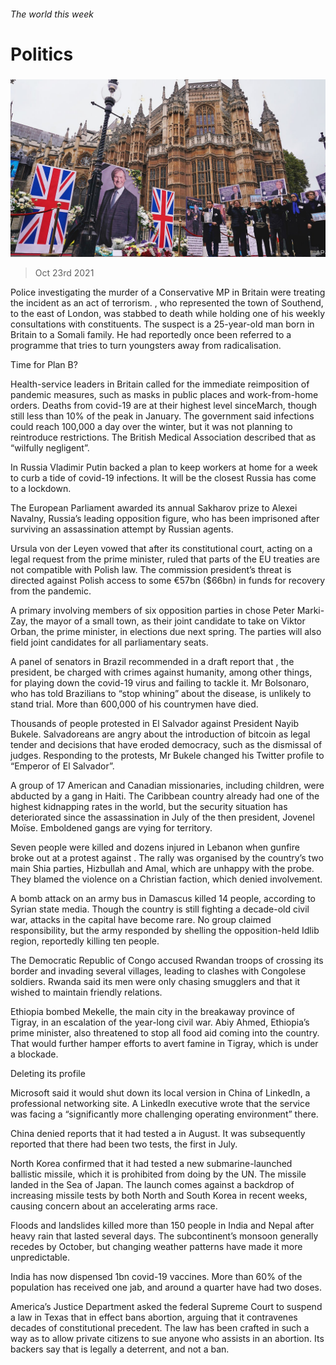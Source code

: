 ###### The world this week

# Politics 

#####  

![image](images/20211023_wwp001.jpg) 

> Oct 23rd 2021 

Police investigating the murder of a Conservative MP in Britain were treating the incident as an act of terrorism. , who represented the town of Southend, to the east of London, was stabbed to death while holding one of his weekly consultations with constituents. The suspect is a 25-year-old man born in Britain to a Somali family. He had reportedly once been referred to a programme that tries to turn youngsters away from radicalisation.

Time for Plan B?


Health-service leaders in Britain called for the immediate reimposition of pandemic measures, such as masks in public places and work-from-home orders. Deaths from covid-19 are at their highest level sinceMarch, though still less than 10% of the peak in January. The government said infections could reach 100,000 a day over the winter, but it was not planning to reintroduce restrictions. The British Medical Association described that as “wilfully negligent”.

In Russia Vladimir Putin backed a plan to keep workers at home for a week to curb a tide of covid-19 infections. It will be the closest Russia has come to a lockdown.

The European Parliament awarded its annual Sakharov prize to Alexei Navalny, Russia’s leading opposition figure, who has been imprisoned after surviving an assassination attempt by Russian agents.

Ursula von der Leyen vowed that  after its constitutional court, acting on a legal request from the prime minister, ruled that parts of the EU treaties are not compatible with Polish law. The commission president’s threat is directed against Polish access to some €57bn ($66bn) in funds for recovery from the pandemic.

A primary involving members of six opposition parties in  chose Peter Marki-Zay, the mayor of a small town, as their joint candidate to take on Viktor Orban, the prime minister, in elections due next spring. The parties will also field joint candidates for all parliamentary seats.

A panel of senators in Brazil recommended in a draft report that , the president, be charged with crimes against humanity, among other things, for playing down the covid-19 virus and failing to tackle it. Mr Bolsonaro, who has told Brazilians to “stop whining” about the disease, is unlikely to stand trial. More than 600,000 of his countrymen have died.

Thousands of people protested in El Salvador against President Nayib Bukele. Salvadoreans are angry about the introduction of bitcoin as legal tender and decisions that have eroded democracy, such as the dismissal of judges. Responding to the protests, Mr Bukele changed his Twitter profile to “Emperor of El Salvador”.

A group of 17 American and Canadian missionaries, including children, were abducted by a gang in Haiti. The Caribbean country already had one of the highest kidnapping rates in the world, but the security situation has deteriorated since the assassination in July of the then president, Jovenel Moïse. Emboldened gangs are vying for territory.

Seven people were killed and dozens injured in Lebanon when gunfire broke out at a protest against . The rally was organised by the country’s two main Shia parties, Hizbullah and Amal, which are unhappy with the probe. They blamed the violence on a Christian faction, which denied involvement.

A bomb attack on an army bus in Damascus killed 14 people, according to Syrian state media. Though the country is still fighting a decade-old civil war, attacks in the capital have become rare. No group claimed responsibility, but the army responded by shelling the opposition-held Idlib region, reportedly killing ten people.

The Democratic Republic of Congo accused Rwandan troops of crossing its border and invading several villages, leading to clashes with Congolese soldiers. Rwanda said its men were only chasing smugglers and that it wished to maintain friendly relations.

Ethiopia bombed Mekelle, the main city in the breakaway province of Tigray, in an escalation of the year-long civil war. Abiy Ahmed, Ethiopia’s prime minister, also threatened to stop all food aid coming into the country. That would further hamper efforts to avert famine in Tigray, which is under a blockade.

Deleting its profile

Microsoft said it would shut down its local version in China of LinkedIn, a professional networking site. A LinkedIn executive wrote that the service was facing a “significantly more challenging operating environment” there.

China denied reports that it had tested a  in August. It was subsequently reported that there had been two tests, the first in July.


North Korea confirmed that it had tested a new submarine-launched ballistic missile, which it is prohibited from doing by the UN. The missile landed in the Sea of Japan. The launch comes against a backdrop of increasing missile tests by both North and South Korea in recent weeks, causing concern about an accelerating arms race.

Floods and landslides killed more than 150 people in India and Nepal after heavy rain that lasted several days. The subcontinent’s monsoon generally recedes by October, but changing weather patterns have made it more unpredictable.

India has now dispensed 1bn covid-19 vaccines. More than 60% of the population has received one jab, and around a quarter have had two doses.

America’s Justice Department asked the federal Supreme Court to suspend a law in Texas that in effect bans  abortion, arguing that it contravenes decades of constitutional precedent. The law has been crafted in such a way as to allow private citizens to sue anyone who assists in an abortion. Its backers say that is legally a deterrent, and not a ban.

